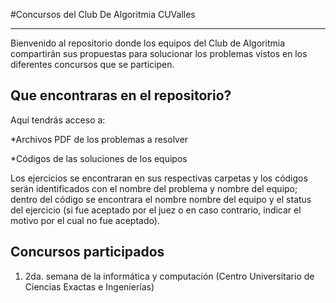 #Concursos del Club De Algoritmia CUValles
___

Bienvenido al repositorio donde los equipos del Club de Algoritmia compartirán sus propuestas para solucionar los problemas vistos en los diferentes concursos que se participen.

## Que encontraras en el repositorio?

Aquí tendrás acceso a:

*Archivos PDF de los problemas a resolver

*Códigos de las soluciones de los equipos

Los ejercicios se encontraran en sus respectivas carpetas y los códigos serán identificados con el nombre del problema y nombre del equipo; dentro del código se encontrara el nombre nombre del equipo y el status del ejercicio (si fue aceptado por el juez o en caso contrario, indicar el motivo por el cual no fue aceptado).

## Concursos participados

1. 2da. semana de la informática y computación (Centro Universitario de Ciencias Exactas e Ingenierías)
